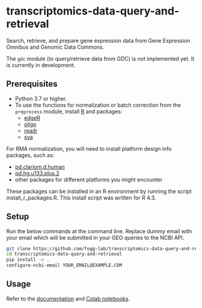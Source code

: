 # transcriptomics-data-query-and-retrieval
Search, retrieve, and prepare gene expression data from Gene Expression Omnibus and Genomic Data Commons.

The `gdc` module (to query/retrieve data from GDC) is not implemented yet. It is currently in development.

## Prerequisites
- Python 3.7 or higher.
- To use the functions for normalization or batch correction from the `preprocess` module, install [R](https://www.r-project.org/) and packages:
  - [edgeR](https://bioconductor.org/packages/release/bioc/html/edgeR.html)
  - [oligo](https://www.bioconductor.org/packages/release/bioc/html/oligo.html)
  - [readr](https://cran.r-project.org/web/packages/readr/index.html)
  - [sva](https://bioconductor.org/packages/release/bioc/html/sva.html)

For RMA normalization, you will need to install platform design info packages, such as:
  - [pd.clariom.d.human](https://bioconductor.org/packages/release/data/annotation/html/pd.clariom.d.human.html)
  - [pd.hg.u133.plus.2](https://bioconductor.org/packages/release/data/annotation/html/pd.hg.u133.plus.2.html)
  - other packages for different platforms you might encounter

These packages can be installed in an R environment by running the script install_r_packages.R. This install script was written for R 4.3.

## Setup

Run the below commands at the command line. Replace dummy email with your email which will be submitted in your GEO queries to the NCBI API.
```zsh
git clone https://github.com/fogg-lab/transcriptomics-data-query-and-retrieval.git
cd transcriptomics-data-query-and-retrieval
pip install -e .
configure-ncbi-email YOUR_EMAIL@EXAMPLE.COM
```

## Usage

Refer to the [documentation](https://github.com/fogg-lab/transcriptomics-data-query-and-retrieval/blob/main/DOCUMENTATION.md) and [Colab notebooks](https://github.com/fogg-lab/transcriptomics-data-query-and-retrieval/tree/main/notebooks).
